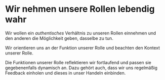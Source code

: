 # Wir nehmen unsere Rollen lebendig wahr
Wir wollen ein *authentisches* Verhältnis zu unseren Rollen einnehmen und den anderen die Möglichkeit geben, dasselbe zu tun.

Wir orientieren uns an der Funktion unserer Rolle und beachten den Kontext unserer Rolle.

Die Funktionen unserer Rolle reflektieren wir fortlaufend und passen sie gegebenenfalls dynamisch an.
Dazu gehört auch, dass wir uns regelmäßig Feedback einholen und dieses in unser Handeln einbinden.

